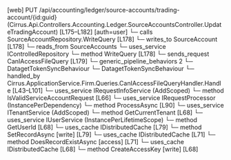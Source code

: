 [web] PUT /api/accounting/ledger/source-accounts/trading-account/{id:guid}  (Cirrus.Api.Controllers.Accounting.Ledger.SourceAccountsController.UpdateTradingAccount)  [L175–L182] [auth=user]
  └─ calls SourceAccountRepository.WriteQuery [L178]
  └─ writes_to SourceAccount [L178]
    └─ reads_from SourceAccounts
  └─ uses_service IControlledRepository<SourceAccount>
    └─ method WriteQuery [L178]
  └─ sends_request CanIAccessFileQuery [L179]
    └─ generic_pipeline_behaviors 2
      └─ DatagetTokenSyncBehaviour
      └─ DatagetTokenSyncBehaviour
    └─ handled_by Cirrus.ApplicationService.Firm.Queries.CanIAccessFileQueryHandler.Handle [L43–L101]
      └─ uses_service IRequestInfoService (AddScoped)
        └─ method IsValidServiceAccountRequest [L66]
      └─ uses_service IRequestProcessor (InstancePerDependency)
        └─ method ProcessAsync [L90]
      └─ uses_service ITenantService (AddScoped)
        └─ method GetCurrentTenant [L68]
      └─ uses_service IUserService (InstancePerLifetimeScope)
        └─ method GetUserId [L68]
      └─ uses_cache IDistributedCache [L79]
        └─ method SetRecordAsync [write] [L79]
      └─ uses_cache IDistributedCache [L71]
        └─ method DoesRecordExistAsync [access] [L71]
      └─ uses_cache IDistributedCache [L68]
        └─ method CreateAccessKey [write] [L68]

